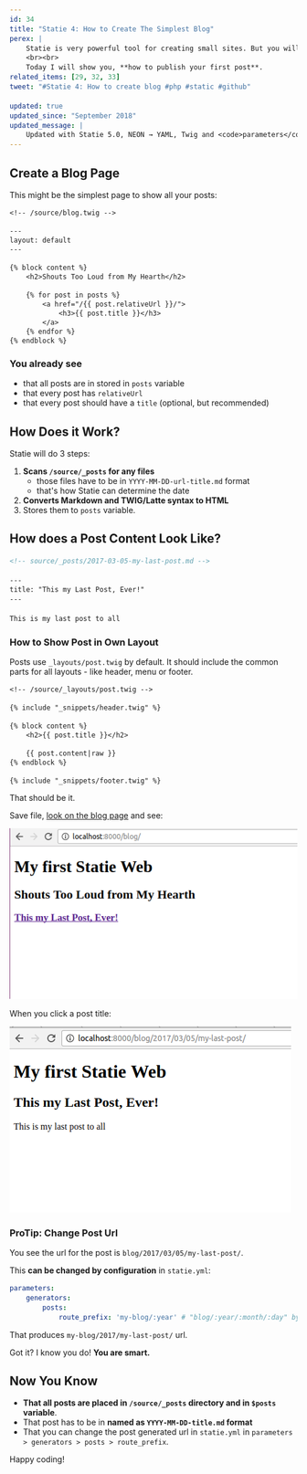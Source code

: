 ```yaml
---
id: 34
title: "Statie 4: How to Create The Simplest Blog"
perex: |
    Statie is very powerful tool for creating small sites. But you will use just small part of it's features, having just micro-sites. How to get to full 100%? **build a blog**.
    <br><br>
    Today I will show you, **how to publish your first post**.
related_items: [29, 32, 33]
tweet: "#Statie 4: How to create blog #php #static #github"

updated: true
updated_since: "September 2018"
updated_message: |
    Updated with Statie 5.0, NEON → YAML, Twig and <code>parameters</code> section in <code>statie.yml</code> config.
---
```


## Create a Blog Page

This might be the simplest page to show all your posts:

```twig
<!-- /source/blog.twig -->

---
layout: default
---

{% block content %}
    <h2>Shouts Too Loud from My Hearth</h2>

    {% for post in posts %}
        <a href="/{{ post.relativeUrl }}/">
            <h3>{{ post.title }}</h3>
        </a>
    {% endfor %}
{% endblock %}
```

### You already see

- that all posts are in stored in `posts` variable
- that every post has `relativeUrl`
- that every post should have a `title` (optional, but recommended)


## How Does it Work?

Statie will do 3 steps:

1. **Scans `/source/_posts` for any files**
    - those files have to be in `YYYY-MM-DD-url-title.md` format
    - that's how Statie can determine the date
2. **Converts Markdown and TWIG/Latte syntax to HTML**
3. Stores them to `posts` variable.


## How does a Post Content Look Like?

```html
<!-- source/_posts/2017-03-05-my-last-post.md -->

---
title: "This my Last Post, Ever!"
---

This is my last post to all
```

### How to Show Post in Own Layout

Posts use `_layouts/post.twig` by default. It should include the common parts for all layouts - like header, menu or footer.

```twig
<!-- /source/_layouts/post.twig -->

{% include "_snippets/header.twig" %}

{% block content %}
    <h2>{{ post.title }}</h2>

    {{ post.content|raw }}
{% endblock %}

{% include "_snippets/footer.twig" %}
```

That should be it.

Save file, [look on the blog page](http://localhost:8000/blog) and see:

<div class="text-center">
    <img src="/assets/images/posts/2017/statie-4/statie-blog.png" class="img-thumbnail">
</div>

When you click a post title:

<div class="text-center">
    <img src="/assets/images/posts/2017/statie-4/statie-post.png" class="img-thumbnail">
</div>

### ProTip: Change Post Url

You see the url for the post is `blog/2017/03/05/my-last-post/`.

This **can be changed by configuration** in `statie.yml`:

```yaml
parameters:
    generators:
        posts:
            route_prefix: 'my-blog/:year' # "blog/:year/:month/:day" by default
```

That produces `my-blog/2017/my-last-post/` url.

Got it? I know you do! **You are smart.**

## Now You Know

- **That all posts are placed in `/source/_posts` directory and in `$posts` variable**.
- That post has to be in **named as `YYYY-MM-DD-title.md` format**
- That you can change the post generated url in `statie.yml` in `parameters > generators > posts > route_prefix`.

Happy coding!
